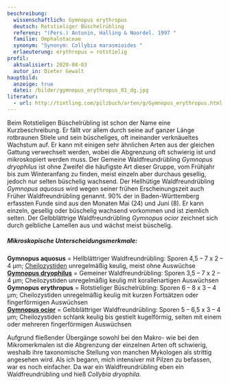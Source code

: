 ```yaml
---
beschreibung:
  wissenschaftlich: Gymnopus erythropus
  deutsch: Rotstieliger Büschelrübling
  referenz: "(Pers.) Antonin, Halling & Noordel. 1997 "
  familie: Omphalotaceae
  synonym: "Synonym: Collybia marasmioides "
  erlaeuterung: erythropus = rotstielig
profil:
  aktualisiert: 2020-08-03
  autor_in: Dieter Gewalt
hauptbild:
  anzeige: true
  datei: /bilder/gymnopus_erythropus_01_dg.jpg
literatur:
  - url: http://tintling.com/pilzbuch/arten/g/Gymnopus_erythropus.html
---
```

Beim Rotstieligen Büschelrübling ist schon der Name eine Kurzbeschreibung. Er fällt vor allem durch seine auf ganzer Länge rotbraunen Stiele und sein büscheliges, oft ineinander verknäueltes Wachstum auf. Er kann mit einigen sehr ähnlichen Arten aus der gleichen Gattung verwechselt werden, wobei die Abgrenzung oft schwierig ist und mikroskopiert werden muss. Der Gemeine Waldfreundrübling *Gymnopus dryophilus* ist ohne Zweifel die häufigste Art dieser Gruppe, vom Frühjahr bis zum Winteranfang zu finden, meist einzeln aber durchaus gesellig, jedoch nur selten büschelig wachsend. Der Hellhütige Waldfreundrübling *Gymnopus aquosus* wird wegen seiner frühen Erscheinungszeit auch Früher Waldfreundrübling genannt. 90% der in Baden-Württemberg erfassten Funde sind aus den Monaten Mai (24) und Juni (8). Er kann einzeln, gesellig oder büschelig wachsend vorkommen und ist ziemlich selten. Der Gelbblättrige Waldfreundrübling *Gymnopus ocior* zeichnet sich durch gelbliche Lamellen aus und wächst meist büschelig.

##### Mikroskopische Unterscheidungsmerkmale:

**Gymnopus aquosus** = Hellblättriger Waldfreundrübling: Sporen 4,5 – 7 x 2 – 4 µm; [Cheilozystiden](Cheilozystiden "Glossar") unregelmäßig keulig, meist ohne Auswüchse  
**[Gymnopus dryophilus](/pilze/gymnopus-dryophilus-waldfreundrübling)** = Gemeiner Waldfreundrübling: Sporen 3,5 – 7 x 2 – 4 µm; Cheilozystiden unregelmäßig keulig mit korallenartigen Auswüchsen  
**Gymnopus erythropus** = Rotstieliger Büschelrübling: Sporen 6 – 8 x 3 – 4 µm; Cheilozystiden unregelmäßig keulig mit kurzen Fortsätzen oder fingerförmigen Auswüchsen  
**[Gymnopus ocior](/pilze/gymnopus-ocior-gelbblättriger-rübling)** = Gelbblättriger Waldfreundrübling: Sporen 5 – 6,5 x 3 – 4 µm; Cheilozystiden schlank keulig bis gestielt kugelförmig, selten mit einem oder mehreren fingerförmigen Auswüchsen

Aufgrund fließender Übergänge sowohl bei den Makro- wie bei den Mikromerkmalen ist die Abgrenzung der einzelnen Arten oft schwierig, weshalb ihre taxonomische Stellung von manchen Mykologen als strittig angesehen wird. Als ich begann, mich intensiver mit Pilzen zu befassen, war es noch einfacher. Da war ein Waldfreundrübling eben ein Waldfreundrübling und hieß *Collybia dryophila*.